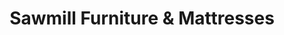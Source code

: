 ---
title: "Sawmill Furniture & Mattresses"
url: /albany/sawmill-furniture-and-mattresses/
shop: furniture
---